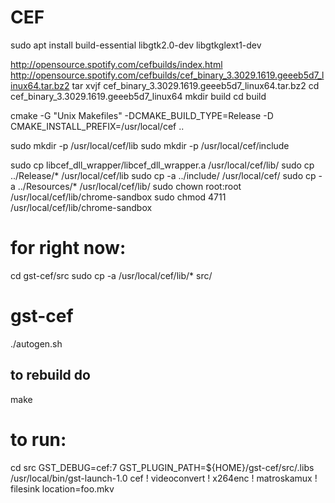 

# CEF 


sudo apt install build-essential libgtk2.0-dev libgtkglext1-dev

http://opensource.spotify.com/cefbuilds/index.html
http://opensource.spotify.com/cefbuilds/cef_binary_3.3029.1619.geeeb5d7_linux64.tar.bz2
tar xvjf cef_binary_3.3029.1619.geeeb5d7_linux64.tar.bz2
 cd cef_binary_3.3029.1619.geeeb5d7_linux64
 mkdir build
 cd build

 cmake -G "Unix Makefiles" -DCMAKE_BUILD_TYPE=Release -D CMAKE_INSTALL_PREFIX=/usr/local/cef ..

sudo mkdir -p /usr/local/cef/lib
sudo mkdir -p /usr/local/cef/include

sudo cp libcef_dll_wrapper/libcef_dll_wrapper.a /usr/local/cef/lib/
sudo cp ../Release/* /usr/local/cef/lib
sudo cp -a ../include/ /usr/local/cef/
sudo cp -a ../Resources/* /usr/local/cef/lib/
sudo chown root:root /usr/local/cef/lib/chrome-sandbox
sudo chmod 4711 /usr/local/cef/lib/chrome-sandbox


# for right now:

cd gst-cef/src
sudo cp -a /usr/local/cef/lib/* src/




# gst-cef 
./autogen.sh

## to rebuild do
make

# to run:
cd src
GST_DEBUG=cef:7 GST_PLUGIN_PATH=${HOME}/gst-cef/src/.libs /usr/local/bin/gst-launch-1.0 cef ! videoconvert ! x264enc ! matroskamux ! filesink location=foo.mkv

